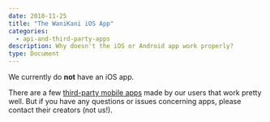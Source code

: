 ```yaml
---
date: 2018-11-25
title: "The WaniKani iOS App"
categories:
  - api-and-third-party-apps
description: Why doesn't the iOS or Android app work properly?
type: Document
---
```


We currently do **not** have an iOS app.

There are a few [third-party mobile apps](https://community.wanikani.com/c/wanikani/api-and-third-party-apps) made by our users that work pretty well. But if you have any questions or issues concerning apps, please contact their creators (not us!).
